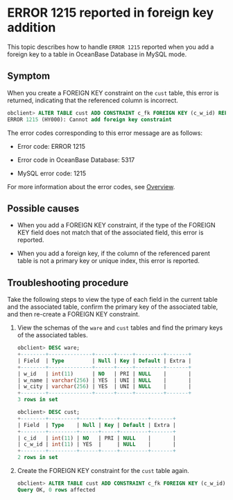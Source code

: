 # ERROR 1215 reported in foreign key addition

This topic describes how to handle `ERROR 1215` reported when you add a foreign key to a table in OceanBase Database in MySQL mode. 

## Symptom

When you create a FOREIGN KEY constraint on the `cust` table, this error is returned, indicating that the referenced column is incorrect. 

```sql
obclient> ALTER TABLE cust ADD CONSTRAINT c_fk FOREIGN KEY (c_w_id) REFERENCES ware(w_name);
ERROR 1215 (HY000): Cannot add foreign key constraint
```

The error codes corresponding to this error message are as follows:

* Error code: ERROR 1215

* Error code in OceanBase Database: 5317

* MySQL error code: 1215

For more information about the error codes, see [Overview](../../../7.reference/5.system-reference/6.error-code-of-mysql-mode/1.use-error-information-of-mysql-mode.md). 

## Possible causes

* When you add a FOREIGN KEY constraint, if the type of the FOREIGN KEY field does not match that of the associated field, this error is reported. 

* When you add a foreign key, if the column of the referenced parent table is not a primary key or unique index, this error is reported. 

## Troubleshooting procedure

Take the following steps to view the type of each field in the current table and the associated table, confirm the primary key of the associated table, and then re-create a FOREIGN KEY constraint. 

1. View the schemas of the `ware` and `cust` tables and find the primary keys of the associated tables. 

   ```sql
   obclient> DESC ware;
   +--------+--------------+------+-----+---------+-------+
   | Field  | Type         | Null | Key | Default | Extra |
   +--------+--------------+------+-----+---------+-------+
   | w_id   | int(11)      | NO   | PRI | NULL    |       |
   | w_name | varchar(256) | YES  | UNI | NULL    |       |
   | w_city | varchar(256) | YES  | UNI | NULL    |       |
   +--------+--------------+------+-----+---------+-------+
   3 rows in set

   obclient> DESC cust;
   +--------+---------+------+-----+---------+-------+
   | Field  | Type    | Null | Key | Default | Extra |
   +--------+---------+------+-----+---------+-------+
   | c_id   | int(11) | NO   | PRI | NULL    |       |
   | c_w_id | int(11) | YES  |     | NULL    |       |
   +--------+---------+------+-----+---------+-------+
   2 rows in set
   ```

2. Create the FOREIGN KEY constraint for the `cust` table again. 

   ```sql
   obclient> ALTER TABLE cust ADD CONSTRAINT c_fk FOREIGN KEY (c_w_id) REFERENCES ware(w_id);
   Query OK, 0 rows affected
   ```
